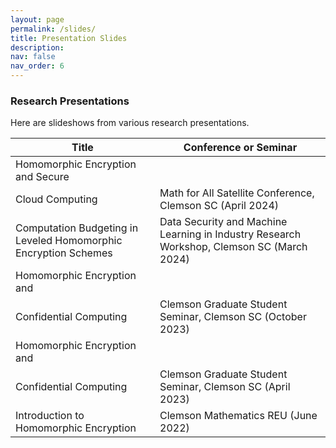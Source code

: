 ```yaml
---
layout: page
permalink: /slides/
title: Presentation Slides
description:
nav: false
nav_order: 6
---
```



### Research Presentations

Here are slideshows from various research presentations.

| Title  | Conference or Seminar |
| ------------- | ------------- |
| Homomorphic Encryption and Secure
Cloud Computing  | Math for All Satellite Conference, Clemson SC (April 2024) |
| Computation Budgeting in Leveled Homomorphic Encryption Schemes  | Data Security and Machine Learning in Industry Research Workshop, Clemson SC (March 2024) |
| Homomorphic Encryption and
Confidential Computing |  Clemson Graduate Student Seminar,  Clemson SC (October 2023) |
| Homomorphic Encryption and
Confidential Computing  |  Clemson Graduate Student Seminar,  Clemson SC (April 2023) |
| Introduction to Homomorphic Encryption  | Clemson Mathematics REU (June 2022) |
